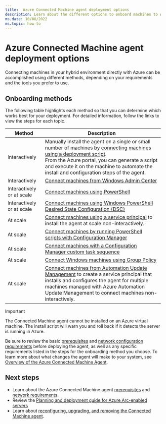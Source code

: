 ```yaml
---
title:  Azure Connected Machine agent deployment options
description: Learn about the different options to onboard machines to Azure Arc-enabled servers.
ms.date: 10/08/2022
ms.topic: how-to 
---
```


# Azure Connected Machine agent deployment options

Connecting machines in your hybrid environment directly with Azure can be accomplished using different methods, depending on your requirements and the tools you prefer to use.

## Onboarding methods

The following table highlights each method so that you can determine which works best for your deployment. For detailed information, follow the links to view the steps for each topic.

| Method | Description |
|--------|-------------|
| Interactively | Manually install the agent on a single or small number of machines by [connecting machines using a deployment script](onboard-portal.md).<br> From the Azure portal, you can generate a script and execute it on the machine to automate the install and configuration steps of the agent.|
| Interactively | [Connect machines from Windows Admin Center](onboard-windows-admin-center.md) |
| Interactively or at scale | [Connect machines using PowerShell](onboard-powershell.md) |
| Interactively or at scale | [Connect machines using Windows PowerShell Desired State Configuration (DSC)](onboard-dsc.md) |
| At scale | [Connect machines using a service principal](onboard-service-principal.md) to install the agent at scale non-interactively.|
| At scale | [Connect machines by running PowerShell scripts with Configuration Manager](onboard-configuration-manager-powershell.md)
| At scale | [Connect machines with a Configuration Manager custom task sequence](onboard-configuration-manager-custom-task.md)
| At scale | [Connect Windows machines using Group Policy](onboard-group-policy.md)
| At scale | [Connect machines from Automation Update Management](onboard-update-management-machines.md) to create a service principal that installs and configures the agent for multiple machines managed with Azure Automation Update Management to connect machines non-interactively. |

> [!IMPORTANT]
> The Connected Machine agent cannot be installed on an Azure virtual machine. The install script will warn you and roll back if it detects the server is running in Azure.

Be sure to review the basic [prerequisites](prerequisites.md) and [network configuration requirements](network-requirements.md) before deploying the agent, as well as any specific requirements listed in the steps for the onboarding method you choose. To learn more about what changes the agent will make to your system, see [Overview of the Azure Connected Machine Agent](agent-overview.md).

## Next steps

* Learn about the Azure Connected Machine agent [prerequisites](prerequisites.md) and [network requirements](network-requirements.md).
* Review the [Planning and deployment guide for Azure Arc-enabled servers](plan-at-scale-deployment.md)
* Learn about [reconfiguring, upgrading, and removing the Connected Machine agent](manage-agent.md).
